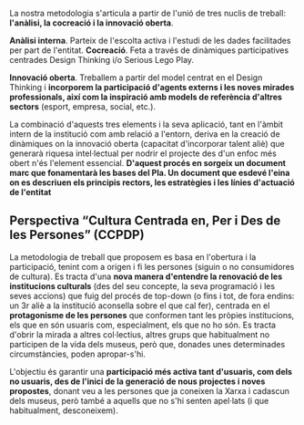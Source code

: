 La nostra metodologia s'articula a partir de l'unió de tres nuclis de treball: **l'anàlisi, la cocreació i la innovació oberta**.

**Anàlisi interna**. Parteix de l'escolta activa i l'estudi de les dades facilitades per part de l'entitat. **Cocreació**. Feta a través de dinàmiques participatives centrades Design Thinking i/o Serious Lego Play.

**Innovació oberta**. Treballem a partir del model centrat en el Design Thinking i **incorporem la participació d'agents externs  i les noves mirades professionals, així com la inspiració amb models de referència d'altres sectors** (esport, empresa, social, etc.). 

La combinació d'aquests tres elements i la seva aplicació, tant en l'àmbit intern de la institució com amb relació a l'entorn, deriva en la creació de dinàmiques on la innovació oberta (capacitat d'incorporar talent aliè) que generarà riquesa intel·lectual per nodrir el projecte des d'un enfoc més obert n'és l'element essencial.  **D'aquest procés en sorgeix un document marc que fonamentarà les bases del Pla. Un document  que esdevé l'eina on es descriuen els principis rectors, les estratègies i les línies d'actuació de l'entitat**

## Perspectiva “Cultura Centrada en, Per i Des de les Persones” (CCPDP)

La metodologia de treball que proposem es basa en l'obertura i la participació, tenint com a origen i fi les persones (siguin o no consumidores de cultura). Es tracta d'una **nova manera d'entendre la renovació de les institucions culturals** (des del seu concepte, la seva programació i les seves accions) que fuig del procés de top-down (o fins i tot, de fora endins: un 3r aliè a la institució aconsella sobre el que cal fer), centrada en el **protagonisme de les persones** que conformen tant les pròpies institucions, els que en són usuaris com, especialment, els que no ho són. Es tracta d'obrir la mirada a altres col·lectius, altres grups que habitualment no participen de la vida dels museus, però que, donades unes determinades circumstàncies, poden apropar-s'hi. 

L'objectiu és garantir una **participació més activa tant d'usuaris, com dels no usuaris, des de l'inici de la generació de nous projectes i noves propostes**, donant veu a les persones que ja coneixen la Xarxa i cadascun dels museus, però també a aquells que no s'hi senten apel·lats (i que habitualment, desconeixem).